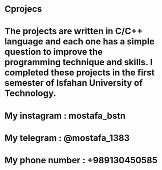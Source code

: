# Cprojecs
# The projects are written in C/C++ language and each one has a simple question to improve the programming technique and skills. I completed these projects in the first semester of Isfahan University of Technology.
# My instagram : mostafa_bstn
# My telegram : @mostafa_1383
# My phone number : +989130450585

